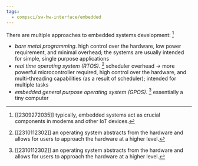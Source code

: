 ```yaml
---
tags:
  - compsci/sw-hw-interface/embedded
---
```

There are multiple approaches to embedded systems development: [^1]
- *bare metal programming*. high control over the hardware, low power requirement, and minimal overhead; the systems are usually intended for simple, single purpose applications
- *real time operating system (RTOS)*. [^2] scheduler overhead → more powerful microcontroller required, high control over the hardware, and multi-threading capabilities (as a result of scheduler); intended for multiple tasks
- *embedded general purpose operating system (GPOS)*. [^2] essentially a tiny computer

[^1]: [[2309272035]] typically, embedded systems act as crucial components in modems and other IoT devices.
[^2]: [[2310112302]] an operating system abstracts from the hardware and allows for users to approach the hardware at a higher level.